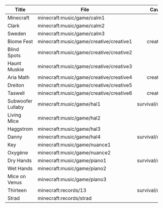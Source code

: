| Title               | File                                     |       Cave        |       Cold        |        Hot        |       Nice        |       Down        |
|---------------------|------------------------------------------|:-----------------:|:-----------------:|:-----------------:|:-----------------:|:-----------------:|
| Minecraft           | minecraft:music/game/calm1               |                   |                   |                   | survival/creative |                   |
| Clark               | minecraft:music/game/calm2               |                   |                   |                   |                   | survival/creative |
| Sweden              | minecraft:music/game/calm3               |                   |                   |                   | survival/creative |                   |
| Biome Fest          | minecraft:music/game/creative/creative1  |     creative      |                   |                   |                   |     creative      |
| Blind Spots         | minecraft:music/game/creative/creative2  |                   |     creative      |                   |     creative      |                   |
| Haunt Muskie        | minecraft:music/game/creative/creative3  |                   |                   |     creative      |     creative      |                   |
| Aria Math           | minecraft:music/game/creative/creative4  |     creative      |                   |     creative      |                   |                   |
| Dreiton             | minecraft:music/game/creative/creative5  |                   |     creative      |                   |                   |     creative      |
| Taswell             | minecraft:music/game/creative/creative6  |     creative      |                   |                   |                   |     creative      |
| Subwoofer Lullaby   | minecraft:music/game/hal1                | survival/creative |                   |                   |                   | survival/creative |
| Living Mice         | minecraft:music/game/hal2                |                   | survival/creative |                   | survival/creative |                   |
| Haggstrom           | minecraft:music/game/hal3                |                   |                   | survival/creative | survival/creative |                   |
| Danny               | minecraft:music/game/hal4                | survival/creative |                   |                   |                   | survival/creative |
| Key                 | minecraft:music/game/nuance1             |                   |                   |                   |                   | survival/creative |
| Oxygène             | minecraft:music/game/nuance2             |                   | survival/creative |                   |                   |                   |
| Dry Hands           | minecraft:music/game/piano1              | survival/creative |                   |                   |                   | survival/creative |
| Wet Hands           | minecraft:music/game/piano2              |                   |                   |                   | survival/creative |                   |
| Mice on Venus       | minecraft:music/game/piano3              |                   |                   |                   |                   | survival/creative |
| Thirteen            | minecraft:records/13                     | survival/creative |                   |                   |                   |                   |
| Strad               | minecraft:records/strad                  |                   |                   | survival/creative |                   |                   |